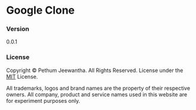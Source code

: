 # Google Clone

### Version
0.0.1
### License
Copyright &copy; Pethum Jeewantha. All Rights Reserved.
License under the [MIT](LICENSE.txt) License.

All trademarks, logos and brand names are the property of their respective owners. All company, product and service names used in this website are for experiment purposes only. 
